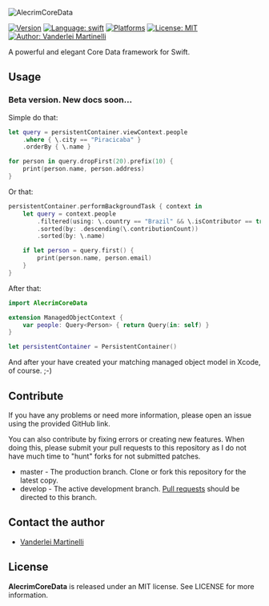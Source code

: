 ![AlecrimCoreData](https://raw.githubusercontent.com/Alecrim/AlecrimCoreData/master/AlecrimCoreData.png)

[![Version](https://img.shields.io/badge/v7.0%20beta%201-blue.svg?label=version&style=flat)](https://github.com/Alecrim/AlecrimCoreData)
[![Language: swift](https://img.shields.io/badge/swift-v5.0-blue.svg?style=flat)](https://developer.apple.com/swift/)
[![Platforms](https://img.shields.io/badge/platforms-macOS%2C%20iOS%2C%20watchOS%2C%20tvOS-blue.svg?style=flat)](http://cocoadocs.org/docsets/AlecrimCoreData)
[![License: MIT](https://img.shields.io/badge/license-MIT-blue.svg?style=flat)](https://raw.githubusercontent.com/Alecrim/AlecrimCoreData/develop/LICENSE)
[![Author: Vanderlei Martinelli](https://img.shields.io/badge/author-Vanderlei%20Martinelli-blue.svg?style=flat)](https://www.linkedin.com/in/vmartinelli)

A powerful and elegant Core Data framework for Swift.

## Usage

### Beta version. New docs soon...

Simple do that:

```swift
let query = persistentContainer.viewContext.people
    .where { \.city == "Piracicaba" }
    .orderBy { \.name }

for person in query.dropFirst(20).prefix(10) {
    print(person.name, person.address)
}
```

Or that:

```swift
persistentContainer.performBackgroundTask { context in
    let query = context.people
        .filtered(using: \.country == "Brazil" && \.isContributor == true)
        .sorted(by: .descending(\.contributionCount))
        .sorted(by: \.name)

    if let person = query.first() {
        print(person.name, person.email)
    }
}
```

After that:

```swift
import AlecrimCoreData

extension ManagedObjectContext {
    var people: Query<Person> { return Query(in: self) }
}

let persistentContainer = PersistentContainer()

```
And after your have created your matching managed object model in Xcode, of course. ;-)


## Contribute
If you have any problems or need more information, please open an issue using the provided GitHub link.

You can also contribute by fixing errors or creating new features. When doing this, please submit your pull requests to this repository as I do not have much time to "hunt" forks for not submitted patches.

- master - The production branch. Clone or fork this repository for the latest copy.
- develop - The active development branch. [Pull requests](https://help.github.com/articles/creating-a-pull-request) should be directed to this branch.


## Contact the author
- [Vanderlei Martinelli](https://www.linkedin.com/in/vmartinelli)

## License
**AlecrimCoreData** is released under an MIT license. See LICENSE for more information.
